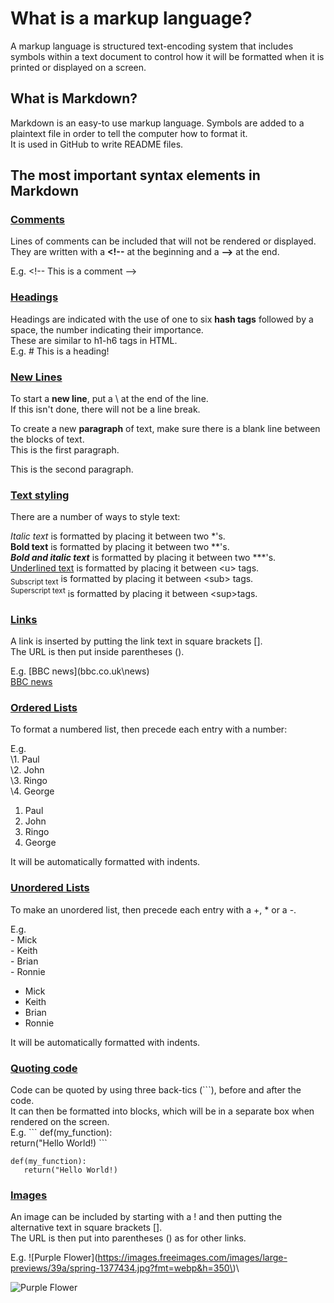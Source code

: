 # What is a markup language?
A markup language is structured text-encoding system that includes symbols within a text document to control how it will be formatted when it is printed or displayed on a screen.


## What is Markdown?
Markdown is an easy-to use markup language.  Symbols are added to a plaintext file in order to tell the computer how to format it.\
It is used in GitHub to write README files.

## The most important syntax elements in Markdown

### <u>Comments</u>
Lines of comments can be included that will not be rendered or displayed.
They are written with a **\<\!--** at the beginning and a **--\>** at the end.

E.g. \<\!-- This is a comment --\>

### <u>Headings</u>
Headings are indicated with the use of one to six **hash tags** followed by a space, the number indicating their importance.\
These are similar to h1-h6 tags in HTML.\
E.g. \# This is a heading!

### <u>New Lines</u>
To start a **new line**, put a \\ at the end of the line.\
If this isn't done, there will not be a line break.

To create a new **paragraph** of text, make sure there is a blank line between the blocks of text.\
This is the first paragraph.

This is the second paragraph.

### <u>Text styling</u>
There are a number of ways to style text:

*Italic text* is formatted by placing it between two *'s.\
**Bold text** is formatted by placing it between two **'s.\
***Bold and italic text*** is formatted by placing it between two ***'s.\
<u>Underlined text</u> is formatted by placing it between \<u\> tags.\
<sub>Subscript text</sub> is formatted by placing it between \<sub\> tags.\
<sup>Superscript text</sup> is formatted by placing it between \<sup\>tags.


### <u>Links</u>
A link is inserted by putting the link text in square brackets [].\
The URL is then put inside parentheses ().

E.g. \[BBC news\]\(bbc.co.uk\news)\
[BBC news](bbc.co.uk/)


### <u>Ordered Lists</u>
To format a numbered list, then precede each entry with a number:

E.g.\
\1. Paul\
\2. John\
\3. Ringo\
\4. George


1. Paul
2. John
3. Ringo
4. George

It will be automatically formatted with indents.

### <u>Unordered Lists</u>
To make an unordered list, then precede each entry with a +, * or a -.

E.g.\
\- Mick\
\- Keith\
\- Brian\
\- Ronnie

- Mick
- Keith
- Brian
- Ronnie

It will be automatically formatted with indents.

### <u>Quoting code</u>
Code can be quoted by using three back-tics (\```), before and after the code.\
It can then be formatted into blocks, which will be in a separate box when rendered on the screen.\
E.g.
\`\`\`
def(my_function):\
   return("Hello World!)
\`\`\`

```
def(my_function):
   return("Hello World!)
```

### <u>Images</u>
An image can be included by starting with a ! and then putting the alternative text in square brackets [].\
The URL is then put into parentheses () as for other links.

E.g. \!\[Purple Flower\]\(https://images.freeimages.com/images/large-previews/39a/spring-1377434.jpg?fmt=webp&h=350\)\


![Purple Flower](https://images.freeimages.com/images/large-previews/39a/spring-1377434.jpg?fmt=webp&h=350)
